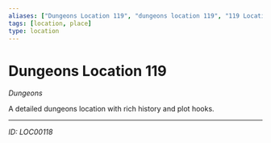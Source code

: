 ```yaml
---
aliases: ["Dungeons Location 119", "dungeons location 119", "119 Location Dungeons"]
tags: [location, place]
type: location
---
```


# Dungeons Location 119

*Dungeons*

A detailed dungeons location with rich history and plot hooks.

---
*ID: LOC00118*